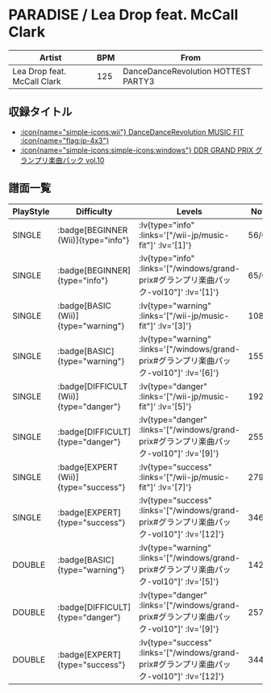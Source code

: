 # PARADISE / Lea Drop feat. McCall Clark

|Artist|BPM|From|
|------|---|----|
|Lea Drop feat. McCall Clark|125|DanceDanceRevolution HOTTEST PARTY3|

## 収録タイトル

- [ :icon{name="simple-icons:wii"} DanceDanceRevolution MUSIC FIT :icon{name="flag:jp-4x3"} ](/wii-jp/music-fit)
- [:icon{name="simple-icons:simple-icons:windows"} DDR GRAND PRIX グランプリ楽曲パック vol.10](/windows/grand-prix#グランプリ楽曲パック-vol10)

## 譜面一覧

|PlayStyle|Difficulty|Levels|Notes|Movie|
|---------|----------|------|-----|-----|
|SINGLE| :badge[BEGINNER (Wii)]{type="info"} | :lv{type="info" :links='["/wii-jp/music-fit"]' :lv='[1]'} |56/0||
|SINGLE| :badge[BEGINNER]{type="info"} | :lv{type="info" :links='["/windows/grand-prix#グランプリ楽曲パック-vol10"]' :lv='[1]'} |65/0||
|SINGLE| :badge[BASIC (Wii)]{type="warning"} | :lv{type="warning" :links='["/wii-jp/music-fit"]' :lv='[3]'} |108/2||
|SINGLE| :badge[BASIC]{type="warning"} | :lv{type="warning" :links='["/windows/grand-prix#グランプリ楽曲パック-vol10"]' :lv='[6]'} |155/9||
|SINGLE| :badge[DIFFICULT (Wii)]{type="danger"} | :lv{type="danger" :links='["/wii-jp/music-fit"]' :lv='[5]'} |192/2||
|SINGLE| :badge[DIFFICULT]{type="danger"} | :lv{type="danger" :links='["/windows/grand-prix#グランプリ楽曲パック-vol10"]' :lv='[9]'} |255/12||
|SINGLE| :badge[EXPERT (Wii)]{type="success"} | :lv{type="success" :links='["/wii-jp/music-fit"]' :lv='[7]'} |279/2||
|SINGLE| :badge[EXPERT]{type="success"} | :lv{type="success" :links='["/windows/grand-prix#グランプリ楽曲パック-vol10"]' :lv='[12]'} |346/19||
|DOUBLE| :badge[BASIC]{type="warning"} | :lv{type="warning" :links='["/windows/grand-prix#グランプリ楽曲パック-vol10"]' :lv='[5]'} |142/9||
|DOUBLE| :badge[DIFFICULT]{type="danger"} | :lv{type="danger" :links='["/windows/grand-prix#グランプリ楽曲パック-vol10"]' :lv='[9]'} |257/5||
|DOUBLE| :badge[EXPERT]{type="success"} | :lv{type="success" :links='["/windows/grand-prix#グランプリ楽曲パック-vol10"]' :lv='[12]'} |344/15||
